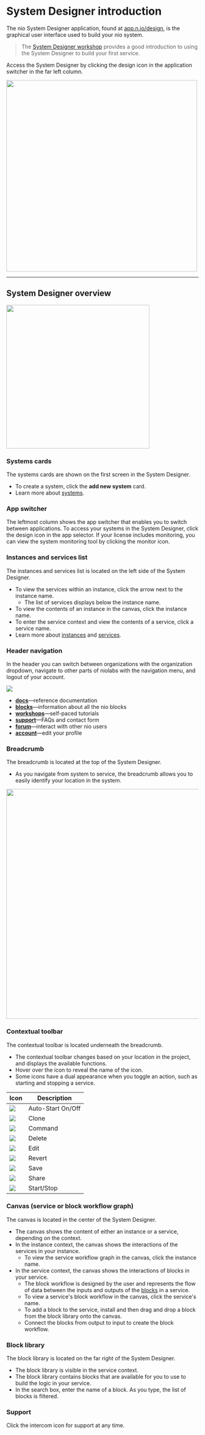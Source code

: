 # <span class="allow-caps">System Designer</span> introduction

The nio System Designer application, found at [app.n.io/design](https://app.n.io/design), is the graphical user interface used to build your nio system.

> The [System Designer workshop](https://workshops.n.io/system-designer) provides a good introduction to using the System Designer to build your first service.

Access the System Designer by clicking the design icon in the application switcher in the far left column.

<img class="left" src="/img/tasks/designApp.png" width="500" />

---
## <span class="allow-caps">System Designer</span> overview

<img class="left" src="/img/system-designer-overview.png" height="375" />

### Systems cards
The systems cards are shown on the first screen in the System Designer.
* To create a system, click the **add new system** card.
* Learn more about [systems](/systems).

### App switcher
The leftmost column shows the app switcher that enables you to switch between applications. To access your systems in the System Designer, click the design icon in the app selector. If your license includes monitoring, you can view the system monitoring tool by clicking the monitor icon.

### Instances and services list
The instances and services list is located on the left side of the System Designer.
* To view the services within an instance, click the arrow next to the instance name.
    * The list of services displays below the instance name.
* To view the contents of an instance in the canvas, click the instance name.
* To enter the service context and view the contents of a service, click a service name.
* Learn more about [instances](/instances) and [services](/services).

### Header navigation

In the header you can switch between organizations with the organization dropdown, navigate to other parts of niolabs with the navigation menu, and logout of your account.

<img class="left" src="/img/tasks/helpoptions.png" />

  * [**docs**](https://docs.n.io)—reference documentation
  * [**blocks**](https://blocks.n.io)—information about all the nio blocks
  * [**workshops**](https://workshops.n.io)—self-paced tutorials
  * [**support**](https://account.n.io/support)—FAQs and contact form
  * [**forum**](https://forum.n.io)—interact with other nio users
  * [**account**](https://account.n.io/settings)—edit your profile

### Breadcrumb
The breadcrumb is located at the top of the System Designer.
* As you navigate from system to service, the breadcrumb allows you to easily identify your location in the system.

<img class="left" src="/img/cloud/breadcrumb.gif" width="600" />

### Contextual toolbar
The contextual toolbar is located underneath the breadcrumb.
* The contextual toolbar changes based on your location in the project, and displays the available functions.
* Hover over the icon to reveal the name of the icon.
* Some icons have a dual appearance when you toggle an action, such as starting and stopping a service.

Icon                      |Description       |
--------------------------|------------------|
![](/img/IconAuto.gif)    |Auto-Start On/Off
![](/img/IconClone.gif)   |Clone
![](/img/IconCommand.gif) |Command
![](/img/IconDelete.gif)  |Delete
![](/img/IconEdit.gif)    |Edit
![](/img/IconRevert.gif)  |Revert
![](/img/IconSave.gif)    |Save
![](/img/IconShare.gif)   |Share
![](/img/IconStopAnim.gif)|Start/Stop

### Canvas (service or block workflow graph)
The canvas is located in the center of the System Designer.
* The canvas shows the content of either an instance or a service, depending on the context.
* In the instance context, the canvas shows the interactions of the services in your instance.
    * To view the service workflow graph in the canvas, click the instance name.
* In the service context, the canvas shows the interactions of blocks in your service.
    * The block workflow is designed by the user and represents the flow of data between the inputs and outputs of the [blocks](/blocks/README.md) in a service.
    * To view a service's block workflow in the canvas, click the service's name.
    * To add a block to the service, install and then drag and drop a block from the block library onto the canvas.
    * Connect the blocks from output to input to create the block workflow.

### Block library
The block library is located on the far right of the System Designer.
* The block library is visible in the service context.
* The block library contains blocks that are available for you to use to build the logic in your service.
* In the search box, enter the name of a block. As you type, the list of blocks is filtered.

### Support
Click the intercom icon for support at any time.
